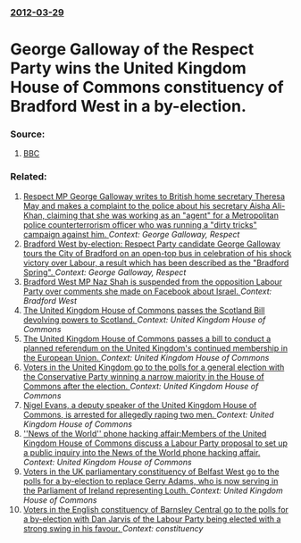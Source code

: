 ### [2012-03-29](/news/2012/03/29/index.md)

# George Galloway of the Respect Party wins the United Kingdom House of Commons constituency of Bradford West in a by-election. 




### Source:

1. [BBC](http://www.bbc.co.uk/news/uk-politics-17549388)

### Related:

1. [Respect MP George Galloway writes to British home secretary Theresa May and makes a complaint to the police about his secretary Aisha Ali-Khan, claiming that she was working as an "agent" for a Metropolitan police counterterrorism officer who was running a "dirty tricks" campaign against him. ](/news/2012/10/19/respect-mp-george-galloway-writes-to-british-home-secretary-theresa-may-and-makes-a-complaint-to-the-police-about-his-secretary-aisha-ali-kh.md) _Context: George Galloway, Respect_
2. [Bradford West by-election: Respect Party candidate George Galloway tours the City of Bradford on an open-top bus in celebration of his shock victory over Labour, a result which has been described as the "Bradford Spring". ](/news/2012/03/30/bradford-west-by-election-respect-party-candidate-george-galloway-tours-the-city-of-bradford-on-an-open-top-bus-in-celebration-of-his-shock.md) _Context: George Galloway, Respect_
3. [Bradford West MP Naz Shah is suspended from the opposition Labour Party over comments she made on Facebook about Israel. ](/news/2016/04/27/bradford-west-mp-naz-shah-is-suspended-from-the-opposition-labour-party-over-comments-she-made-on-facebook-about-israel.md) _Context: Bradford West_
4. [The United Kingdom House of Commons passes the Scotland Bill devolving powers to Scotland. ](/news/2015/11/9/the-united-kingdom-house-of-commons-passes-the-scotland-bill-devolving-powers-to-scotland.md) _Context: United Kingdom House of Commons_
5. [The United Kingdom House of Commons passes a bill to conduct a planned referendum on the United Kingdom's continued membership in the European Union. ](/news/2015/09/7/the-united-kingdom-house-of-commons-passes-a-bill-to-conduct-a-planned-referendum-on-the-united-kingdom-s-continued-membership-in-the-europe.md) _Context: United Kingdom House of Commons_
6. [Voters in the United Kingdom go to the polls for a general election with  the Conservative Party winning a narrow majority  in the House of Commons after the election. ](/news/2015/05/7/voters-in-the-united-kingdom-go-to-the-polls-for-a-general-election-with-the-conservative-party-winning-a-narrow-majority-in-the-house-of.md) _Context: United Kingdom House of Commons_
7. [Nigel Evans, a deputy speaker of the United Kingdom House of Commons, is arrested for allegedly raping two men. ](/news/2013/05/4/nigel-evans-a-deputy-speaker-of-the-united-kingdom-house-of-commons-is-arrested-for-allegedly-raping-two-men.md) _Context: United Kingdom House of Commons_
8. [''News of the World'' phone hacking affair:Members of the United Kingdom House of Commons discuss a Labour Party proposal to set up a public inquiry into the News of the World phone hacking affair. ](/news/2011/07/6/news-of-the-world-phone-hacking-affair-pmembers-of-the-united-kingdom-house-of-commons-discuss-a-labour-party-proposal-to-set-up-a-publi.md) _Context: United Kingdom House of Commons_
9. [Voters in the UK parliamentary constituency of Belfast West go to the polls for a by-election to replace Gerry Adams, who is now serving in the Parliament of Ireland representing Louth. ](/news/2011/06/9/voters-in-the-uk-parliamentary-constituency-of-belfast-west-go-to-the-polls-for-a-by-election-to-replace-gerry-adams-who-is-now-serving-in.md) _Context: United Kingdom House of Commons_
10. [Voters in the English constituency of Barnsley Central go to the polls for a by-election with Dan Jarvis of the Labour Party being elected with a strong swing in his favour. ](/news/2011/03/3/voters-in-the-english-constituency-of-barnsley-central-go-to-the-polls-for-a-by-election-with-dan-jarvis-of-the-labour-party-being-elected-w.md) _Context: constituency_
